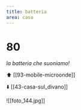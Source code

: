 ```yaml
---
title: batteria
area: casa
---
```

# 80
_la batteria che suoniamo!_

⬆️ [[93-mobile-microonde]]

⬇️ [[43-casa-sul_divano]]

![[foto_144.jpg]]